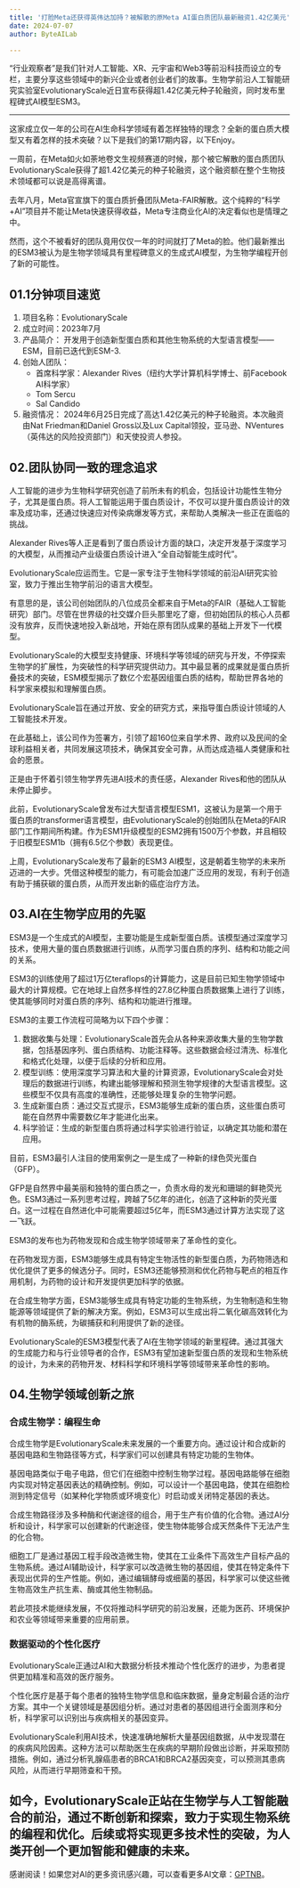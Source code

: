 ```yaml
---
title: '打脸Meta还获得英伟达加持？被解散的原Meta AI蛋白质团队最新融资1.42亿美元'
date: 2024-07-07
author: ByteAILab

---
```


“行业观察者”是我们针对人工智能、XR、元宇宙和Web3等前沿科技而设立的专栏，主要分享这些领域中的新兴企业或者创业者们的故事。生物学前沿人工智能研究实验室EvolutionaryScale近日宣布获得超1.42亿美元种子轮融资，同时发布里程碑式AI模型ESM3。

---
这家成立仅一年的公司在AI生命科学领域有着怎样独特的理念？全新的蛋白质大模型又有着怎样的技术突破？以下是我们的第17期内容，以下Enjoy。

一周前，在Meta如火如荼地卷文生视频赛道的时候，那个被它解散的蛋白质团队EvolutionaryScale获得了超1.42亿美元的种子轮融资，这个融资额在整个生物技术领域都可以说是高得离谱。

去年八月，Meta官宣旗下的蛋白质折叠团队Meta-FAIR解散。这个纯粹的“科学+AI”项目并不能让Meta快速获得收益，Meta专注商业化AI的决定看似也是情理之中。

然而，这个不被看好的团队竟用仅仅一年的时间就打了Meta的脸。他们最新推出的ESM3被认为是生物学领域具有里程碑意义的生成式AI模型，为生物学编程开创了新的可能性。

## 01.1分钟项目速览

1. 项目名称：EvolutionaryScale
2. 成立时间：2023年7月
3. 产品简介：
   开发用于创造新型蛋白质和其他生物系统的大型语言模型——ESM，目前已迭代到ESM-3.
4. 创始人团队：
   - 首席科学家：Alexander Rives（纽约大学计算机科学博士、前Facebook AI科学家）
   - Tom Sercu
   - Sal Candido
5. 融资情况：
   2024年6月25日完成了高达1.42亿美元的种子轮融资。本次融资由Nat Friedman和Daniel Gross以及Lux Capital领投，亚马逊、NVentures（英伟达的风险投资部门）和天使投资人参投。

## 02.团队协同一致的理念追求

人工智能的进步为生物科学研究创造了前所未有的机会，包括设计功能性生物分子，尤其是蛋白质。将人工智能运用于蛋白质设计，不仅可以提升蛋白质设计的效率及成功率，还通过快速应对传染病爆发等方式，来帮助人类解决一些正在面临的挑战。

Alexander Rives等人正是看到了蛋白质设计方面的缺口，决定开发基于深度学习的大模型，从而推动产业级蛋白质设计进入“全自动智能生成时代”。

EvolutionaryScale应运而生。它是一家专注于生物科学领域的前沿AI研究实验室，致力于推出生物学前沿的语言大模型。

有意思的是，该公司创始团队的八位成员全都来自于Meta的FAIR（基础人工智能研究）部门。尽管在世界级的社交媒介巨头那里吃了瘪，但初始团队的核心人员都没有放弃，反而快速地投入新战地，开始在原有团队成果的基础上开发下一代模型。

EvolutionaryScale的大模型支持健康、环境科学等领域的研究与开发，不停探索生物学的扩展性，为突破性的科学研究提供动力。其中最显著的成果就是蛋白质折叠技术的突破，ESM模型揭示了数亿个宏基因组蛋白质的结构，帮助世界各地的科学家来模拟和理解蛋白质。

EvolutionaryScale旨在通过开放、安全的研究方式，来指导蛋白质设计领域的人工智能技术开发。

在此基础上，该公司作为签署方，引领了超160位来自学术界、政府以及民间的全球利益相关者，共同发展这项技术，确保其安全可靠，从而达成造福人类健康和社会的愿景。

正是由于怀着引领生物学界先进AI技术的责任感，Alexander Rives和他的团队从未停止脚步。

此前，EvolutionaryScale曾发布过大型语言模型ESM1，这被认为是第一个用于蛋白质的transformer语言模型，由EvolutionaryScale的创始团队在Meta的FAIR部门工作期间所构建。作为ESM1升级模型的ESM2拥有1500万个参数，并且相较于旧模型ESM1b（拥有6.5亿个参数）表现更佳。

上周，EvolutionaryScale发布了最新的ESM3 AI模型，这是朝着生物学的未来所迈进的一大步。凭借这种模型的能力，有可能会加速广泛应用的发现，有利于创造有助于捕获碳的蛋白质，从而开发出新的癌症治疗方法。

## 03.AI在生物学应用的先驱

ESM3是一个生成式的AI模型，主要功能是生成新型蛋白质。该模型通过深度学习技术，使用大量的蛋白质数据进行训练，从而学习蛋白质的序列、结构和功能之间的关系。

ESM3的训练使用了超过1万亿teraflops的计算能力，这是目前已知生物学领域中最大的计算规模。它在地球上自然多样性的27.8亿种蛋白质数据集上进行了训练，使其能够同时对蛋白质的序列、结构和功能进行推理。

ESM3的主要工作流程可简略为以下四个步骤：

1. 数据收集与处理：EvolutionaryScale首先会从各种来源收集大量的生物学数据，包括基因序列、蛋白质结构、功能注释等。这些数据会经过清洗、标准化和格式化处理，以便于后续的分析和应用。
2. 模型训练：使用深度学习算法和大量的计算资源，EvolutionaryScale会对处理后的数据进行训练，构建出能够理解和预测生物学规律的大型语言模型。这些模型不仅具有高度的准确性，还能够处理复杂的生物学问题。
3. 生成新蛋白质：通过交互式提示，ESM3能够生成新的蛋白质，这些蛋白质可能在自然界中需要数亿年才能进化出来。
4. 科学验证：生成的新型蛋白质将通过科学实验进行验证，以确定其功能和潜在应用。

目前，ESM3最引人注目的使用案例之一是生成了一种新的绿色荧光蛋白（GFP）。

GFP是自然界中最美丽和独特的蛋白质之一，负责水母的发光和珊瑚的鲜艳荧光色。ESM3通过一系列思考过程，跨越了5亿年的进化，创造了这种新的荧光蛋白。这一过程在自然进化中可能需要超过5亿年，而ESM3通过计算方法实现了这一飞跃。

ESM3的发布也为药物发现和合成生物学领域带来了革命性的变化。

在药物发现方面，ESM3能够生成具有特定生物活性的新型蛋白质，为药物筛选和优化提供了更多的候选分子。同时，ESM3还能够预测和优化药物与靶点的相互作用机制，为药物的设计和开发提供更加科学的依据。

在合成生物学方面，ESM3能够生成具有特定功能的生物系统，为生物制造和生物能源等领域提供了新的解决方案。例如，ESM3可以生成出将二氧化碳高效转化为有机物的酶系统，为碳捕获和利用提供了新的途径。

EvolutionaryScale的ESM3模型代表了AI在生物学领域的新里程碑。通过其强大的生成能力和与行业领导者的合作，ESM3有望加速新型蛋白质的发现和生物系统的设计，为未来的药物开发、材料科学和环境科学等领域带来革命性的影响。

## 04.生物学领域创新之旅

### 合成生物学：编程生命

合成生物学是EvolutionaryScale未来发展的一个重要方向。通过设计和合成新的基因电路和生物路径等方式，科学家们可以创建具有特定功能的生物体。

基因电路类似于电子电路，但它们在细胞中控制生物学过程。基因电路能够在细胞内实现对特定基因表达的精确控制。例如，可以设计一个基因电路，使其在细胞检测到特定信号（如某种化学物质或环境变化）时启动或关闭特定基因的表达。

合成生物路径涉及多种酶和代谢途径的组合，用于生产有价值的化合物。通过AI分析和设计，科学家可以创建新的代谢途径，使生物体能够合成天然条件下无法产生的化合物。

细胞工厂是通过基因工程手段改造微生物，使其在工业条件下高效生产目标产品的生物系统。通过AI辅助设计，科学家可以改造微生物的基因组，使其在特定条件下表现出优异的生产性能。例如，通过编辑酵母或细菌的基因，科学家可以使这些微生物高效生产抗生素、酶或其他生物制品。

若此项技术能继续发展，不仅将推动科学研究的前沿发展，还能为医药、环境保护和农业等领域带来重要的应用前景。

### 数据驱动的个性化医疗

EvolutionaryScale正通过AI和大数据分析技术推动个性化医疗的进步，为患者提供更加精准和高效的医疗服务。

个性化医疗是基于每个患者的独特生物学信息和临床数据，量身定制最合适的治疗方案。其中一个关键领域是基因组分析。通过对患者的基因组进行全面测序和分析，科学家可以识别出与疾病相关的基因变异。

EvolutionaryScale利用AI技术，快速准确地解析大量基因组数据，从中发现潜在的疾病风险因素。这种方法可以帮助医生在疾病的早期阶段做出诊断，并采取预防措施。例如，通过分析乳腺癌患者的BRCA1和BRCA2基因突变，可以预测其患病风险，从而进行早期筛查和干预。

如今，EvolutionaryScale正站在生物学与人工智能融合的前沿，通过不断创新和探索，致力于实现生物系统的编程和优化。后续或将实现更多技术性的突破，为人类开创一个更加智能和健康的未来。
---
感谢阅读！如果您对AI的更多资讯感兴趣，可以查看更多AI文章：[GPTNB](https://gptnb.com)。